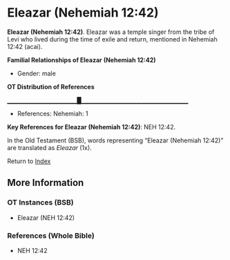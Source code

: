 # Eleazar (Nehemiah 12:42)
**Eleazar (Nehemiah 12:42)**. 
Eleazar was a temple singer from the tribe of Levi who lived during the time of exile and return, mentioned in Nehemiah 12:42 (acai). 




**Familial Relationships of Eleazar (Nehemiah 12:42)**


* Gender: male


**OT Distribution of References**

▁▁▁▁▁▁▁▁▁▁▁▁▁▁▁█▁▁▁▁▁▁▁▁▁▁▁▁▁▁▁▁▁▁▁▁▁▁▁
* References: Nehemiah: 1



**Key References for Eleazar (Nehemiah 12:42)**: 
NEH 12:42. 


In the Old Testament (BSB), words representing “Eleazar (Nehemiah 12:42)” are translated as 
*Eleazar* (1x). 




Return to [Index](00-Index.md)

## More Information

### OT Instances (BSB)

* Eleazar (NEH 12:42)



### References (Whole Bible)

* NEH 12:42



